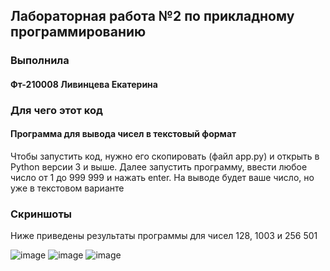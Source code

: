 ## Лабораторная работа №2 по прикладному программированию
### Выполнила
#### Фт-210008 Ливинцева Екатерина
### Для чего этот код
#### Программа для вывода чисел в текстовый формат
 Чтобы запустить код, нужно его скопировать (файл app.py) и открыть в Python версии 3 и выше.
 Далее запустить программу, ввести любое число от 1 до 999 999 и нажать enter.
 На выводе будет ваше число, но уже в текстовом варианте
### Скриншоты
Ниже приведены результаты программы для чисел 128, 1003 и 256 501

![image](https://user-images.githubusercontent.com/113354368/190871246-b4ceecd8-d486-42e9-a9b8-9cbdd2f239bb.png)
![image](https://user-images.githubusercontent.com/113354368/190871277-d4d06815-50c9-469a-981f-abed5022167c.png)
![image](https://user-images.githubusercontent.com/113354368/190871286-59917f83-83d0-4b01-b3a3-fc7ac3d9d459.png)
